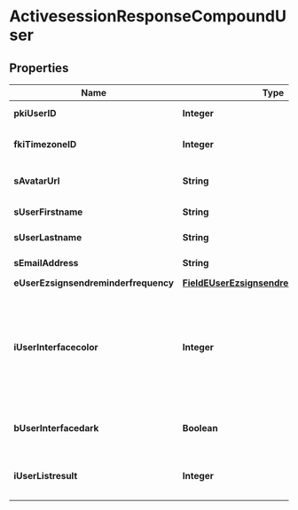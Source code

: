 

# ActivesessionResponseCompoundUser

## Properties

Name | Type | Description | Notes
------------ | ------------- | ------------- | -------------
**pkiUserID** | **Integer** | The unique ID of the User | 
**fkiTimezoneID** | **Integer** | The unique ID of the Timezone | 
**sAvatarUrl** | **String** | The url of the picture used as avatar |  [optional]
**sUserFirstname** | **String** | The first name of the user | 
**sUserLastname** | **String** | The last name of the user | 
**sEmailAddress** | **String** | The email address. |  [optional]
**eUserEzsignsendreminderfrequency** | [**FieldEUserEzsignsendreminderfrequency**](FieldEUserEzsignsendreminderfrequency.md) |  | 
**iUserInterfacecolor** | **Integer** | The int32 representation of the interface color. For example, RGB color #39435B would be 3752795 | 
**bUserInterfacedark** | **Boolean** | Whether to use a dark mode interface | 
**iUserListresult** | **Integer** | The number of rows to return by default in lists | 




